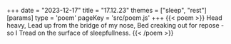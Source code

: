 +++
date = "2023-12-17"
title = "17.12.23"
themes = ["sleep", "rest"]
[params]
  type = 'poem'
  pageKey = 'src/poem.js'
+++
{{< poem >}}
Head heavy,
Lead up from the bridge of my nose,
Bed creaking out for repose - so I
Tread on the surface of sleepfullness.
{{< /poem >}}